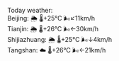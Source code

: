 Today weather:  
Beijing: 🌦   🌡️+25°C 🌬️↙11km/h  
Tianjin: 🌦   🌡️+26°C 🌬️←30km/h  
Shijiazhuang: 🌦   🌡️+25°C 🌬️↓4km/h  
Tangshan: ☁️   🌡️+26°C 🌬️←21km/h  
